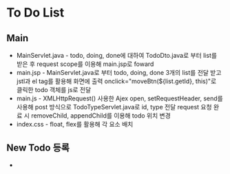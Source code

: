 # To Do List

## Main
  * MainServlet.java - todo, doing, done에 대하여 TodoDto.java로 부터 list를 받은 후 request scope를 이용해 main.jsp로 foward
  * main.jsp - MainServlet.java로 부터 todo, doing, done 3개의 list를 전달 받고 jstl과 el tag를 활용해 화면에 출력
               onclick="moveBtn(${list.getId}, this)"로 클릭한 todo 객체를 js로 전달
  * main.js - XMLHttpRequest() 사용한 Ajex
              open, setRequestHeader, send를 사용해 post 방식으로 TodoTypeServlet.java로 id, type 전달
              request 요청 완료 시 removeChild, appendChild를 이용해 todo 위치 변경
  * index.css - float, flex를 활용해 각 요소 배치

## New Todo 등록
  * 
